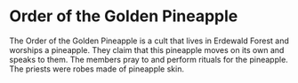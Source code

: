 # Order of the Golden Pineapple

The Order of the Golden Pineapple is a cult that lives in Erdewald Forest and worships a pineapple. They claim that this pineapple moves on its own and speaks to them. The members pray to and perform rituals for the pineapple. The priests were robes made of pineapple skin.